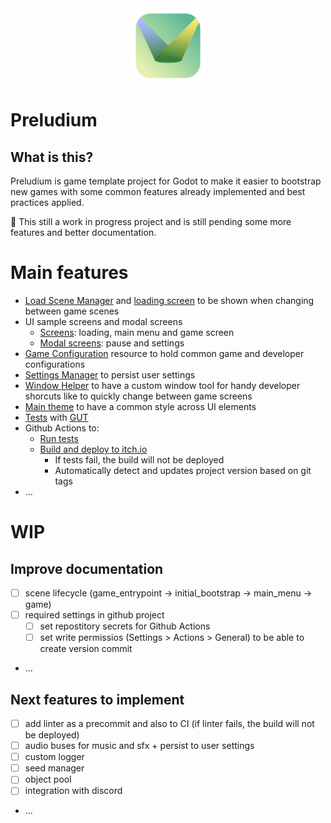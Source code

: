 <div align="center">
  <img src="Art/icon.png" width="120">
</div>

# Preludium

## What is this?

Preludium is game template project for Godot to make it easier to bootstrap new games with some common features already implemented and best practices applied.

🚨 This still a work in progress project and is still pending some more features and better documentation.

# Main features

- [Load Scene Manager](Autoloads/load_scene_manager.gd) and [loading screen](Components/UI/Screens/LoadingScreen/loading_screen.gd) to be shown when changing between game scenes
- UI sample screens and modal screens
    - [Screens](Components/UI/Screens): loading, main menu and game screen
    - [Modal screens](Components/UI/ModalScreens): pause and settings 
- [Game Configuration](Components/GameConfiguration/game_configuration.gd) resource to hold common game and developer configurations
- [Settings Manager](Components/SettingsManager/settings_manager.gd) to persist user settings
- [Window Helper](addons/window_helper/window_helper.gd) to have a custom window tool for handy developer shorcuts like to quickly change between game screens
- [Main theme](Themes/main_theme.tres) to have a common style across UI elements
- [Tests](Tests/) with [GUT](https://github.com/bitwes/Gut)
- Github Actions to:
    - [Run tests](.github/workflows/reusable_run_tests.yml)
    - [Build and deploy to itch.io](.github/workflows/build_and_deploy.yml)
        - If tests fail, the build will not be deployed
        - Automatically detect and updates project version based on git tags
- ...

# WIP

## Improve documentation

- [ ] scene lifecycle (game_entrypoint -> initial_bootstrap -> main_menu -> game)
- [ ] required settings in github project
    - [ ] set repostitory secrets for Github Actions
    - [ ] set write permissios (Settings > Actions > General) to be able to create version commit
- ...

## Next features to implement

- [ ] add linter as a precommit and also to CI (if linter fails, the build will not be deployed)
- [ ] audio buses for music and sfx + persist to user settings
- [ ] custom logger
- [ ] seed manager
- [ ] object pool
- [ ] integration with discord
- ...